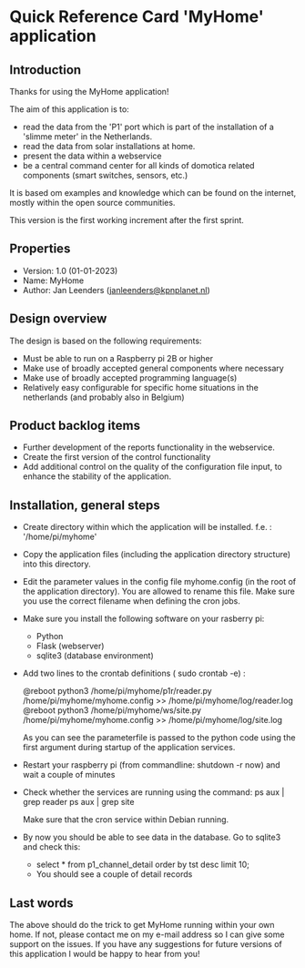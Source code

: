 Quick Reference Card 'MyHome' application
=========================================

Introduction
------------
Thanks for using the MyHome application!

The aim of this application is to:
- read the data from the 'P1' port which is part of the installation of a 'slimme meter' in the Netherlands.
- read the data from solar installations at home.
- present the data within a webservice
- be a central command center for all kinds of domotica related components (smart switches, sensors, etc.)

It is based om examples and knowledge which can be found on the internet, mostly within the open source communities.

This version is the first working increment after the first sprint. 

Properties
----------
- Version: 1.0 (01-01-2023)
- Name: MyHome
- Author: Jan Leenders (janleenders@kpnplanet.nl)

Design overview
---------------
The design is based on the following requirements:
- Must be able to run on a Raspberry pi 2B or higher
- Make use of broadly accepted general components where necessary
- Make use of broadly accepted programming language(s)
- Relatively easy configurable for specific home situations in the netherlands (and probably also in Belgium)
 
Product backlog items
---------------------
- Further development of the reports functionality in the webservice. 
- Create the first version of the control functionality
- Add additional control on the quality of the configuration file input, to enhance the stability of the application. 

Installation, general steps
---------------------------
- Create  directory  within which the application will be installed. f.e. : '/home/pi/myhome'
- Copy the application files (including the application directory structure) into this directory.
- Edit the parameter values in the config file myhome.config (in the root of the application directory). You are allowed to rename this file. Make sure you use the correct filename when defining the cron jobs.
- Make sure you install the following software on your rasberry pi:
	- Python
	- Flask (webserver)
	- sqlite3 (database environment)

- Add two lines to the crontab definitions ( sudo crontab -e) :

	@reboot python3 /home/pi/myhome/p1r/reader.py /home/pi/myhome/myhome.config >> /home/pi/myhome/log/reader.log
	@reboot python3 /home/pi/myhome/ws/site.py /home/pi/myhome/myhome.config >> /home/pi/myhome/log/site.log

  As you can see the parameterfile is passed to the python code using the first argument during startup of the application services. 

- Restart your raspberry pi (from commandline: shutdown -r now) and wait a couple of minutes

- Check whether the services are running using the command: 
	ps aux | grep reader
	ps aux | grep site
	
	Make sure that the cron service within Debian running.

- By now you should be able to see data in the database. Go to sqlite3 <database name> and check this:
	- select * from p1_channel_detail order by tst desc limit 10;
	- You should see a couple of detail records

Last words
----------
The above should do the trick to get MyHome running within your own home. If not, please contact me on my e-mail address so I can give some support on the issues.
If you have any suggestions for future versions of this application I would be happy to hear from you!


	
	

